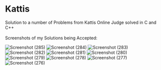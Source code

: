 # Kattis
Solution to a number of Problems from Kattis Online Judge solved in C and C++
</br>
</br>
Screenshots of my Solutions being Accepted:
</br>

![Screenshot (285)](https://github.com/SumaitaB/Kattis/assets/51522304/d0189a41-a92f-4569-a038-7c09ebff0463)
![Screenshot (284)](https://github.com/SumaitaB/Kattis/assets/51522304/71465d0d-cb35-4666-925f-a72072696a61)
![Screenshot (283)](https://github.com/SumaitaB/Kattis/assets/51522304/0c32be97-0c30-4202-988c-346cd4e6b88d)
![Screenshot (282)](https://github.com/SumaitaB/Kattis/assets/51522304/53b5b2ea-9fdb-43b4-9e75-fe7912aeb31b)
![Screenshot (281)](https://github.com/SumaitaB/Kattis/assets/51522304/69bfb21c-e6e3-4e46-a919-e7ec8d93d779)
![Screenshot (280)](https://github.com/SumaitaB/Kattis/assets/51522304/9f1fb4ac-d04e-4866-923e-b940997f4d3f)
![Screenshot (279)](https://github.com/SumaitaB/Kattis/assets/51522304/2cb0c220-40db-4823-b747-433ff5a906dd)
![Screenshot (278)](https://github.com/SumaitaB/Kattis/assets/51522304/79f32626-2405-4966-aaa4-a692676ec0cf)
![Screenshot (277)](https://github.com/SumaitaB/Kattis/assets/51522304/b5e9d117-fc8b-4067-a88e-115ff016055b)
![Screenshot (276)](https://github.com/SumaitaB/Kattis/assets/51522304/aa5b8734-29b6-45a4-95e2-f67b8727d81f)


